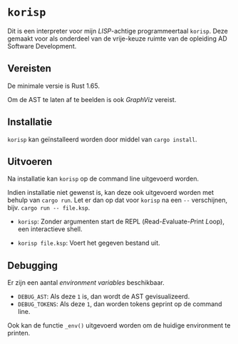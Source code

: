 # `korisp`

Dit is een interpreter voor mijn _LISP_-achtige programmeertaal `korisp`. Deze gemaakt voor als onderdeel van de vrije-keuze ruimte van de opleiding AD Software Development.

## Vereisten

De minimale versie is Rust 1.65.

Om de AST te laten af te beelden is ook _GraphViz_ vereist.

## Installatie

`korisp` kan geïnstalleerd worden door middel van `cargo install`.

## Uitvoeren

Na installatie kan `korisp` op de command line uitgevoerd worden.

Indien installatie niet gewenst is, kan deze ook uitgevoerd worden met behulp van `cargo run`. Let er dan op dat voor `korisp` na een `--` verschijnen, bijv. `cargo run -- file.ksp`.

- `korisp`: Zonder argumenten start de REPL (*R*ead-*E*valuate-*P*rint *L*oop), een interactieve shell.

- `korisp file.ksp`: Voert het gegeven bestand uit.

## Debugging

Er zijn een aantal _environment variables_ beschikbaar.

- `DEBUG_AST`: Als deze `1` is, dan wordt de AST gevisualizeerd.
- `DEBUG_TOKENS`: Als deze `1`, dan worden tokens geprint op de command line.

Ook kan de functie `_env()` uitgevoerd worden om de huidige environment te printen.
